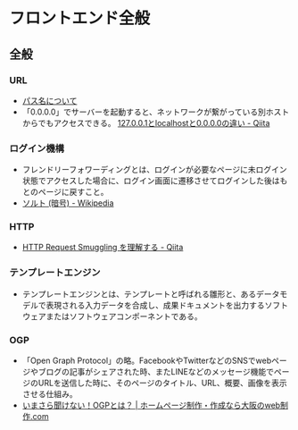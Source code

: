 # フロントエンド全般

## 全般

### URL

- [パス名について](http://www.tohoho-web.com/ex/draft/path.htm)
- 「0.0.0.0」でサーバーを起動すると、ネットワークが繋がっている別ホストからでもアクセスできる。
  [127.0.0.1とlocalhostと0.0.0.0の違い - Qiita](https://qiita.com/1ain2/items/194a9372798eaef6c5ab)

### ログイン機構

- フレンドリーフォワーディングとは、ログインが必要なページに未ログイン状態でアクセスした場合に、ログイン画面に遷移させてログインした後はもとのページに戻すこと。
- [ソルト (暗号) - Wikipedia](https://ja.wikipedia.org/wiki/%E3%82%BD%E3%83%AB%E3%83%88_(%E6%9A%97%E5%8F%B7))

### HTTP

- [HTTP Request Smuggling を理解する - Qiita](https://qiita.com/shoooooo/items/45899d4b4ccfd095f8c8)

### テンプレートエンジン

- テンプレートエンジンとは、テンプレートと呼ばれる雛形と、あるデータモデルで表現される入力データを合成し、成果ドキュメントを出力するソフトウェアまたはソフトウェアコンポーネントである。

### OGP

- 「Open Graph Protocol」の略。FacebookやTwitterなどのSNSでwebページやブログの記事がシェアされた時、またLINEなどのメッセージ機能でページのURLを送信した時に、そのページのタイトル、URL、概要、画像を表示させる仕組み。
- [いまさら聞けない！OGPとは？ | ホームページ制作・作成なら大阪のweb制作.com](https://www.e-webseisaku.com/column/marketing/3947/)
